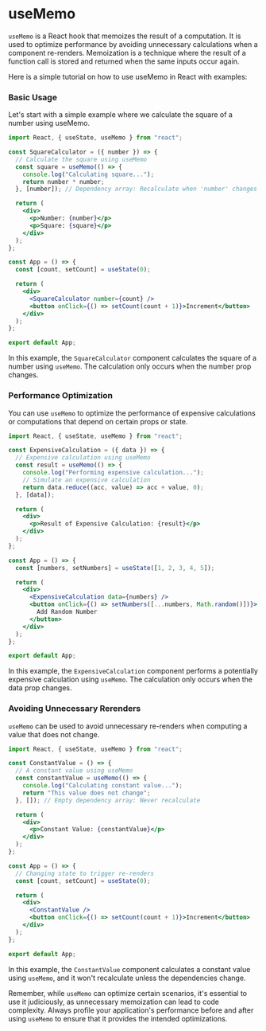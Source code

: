 # useMemo

`useMemo` is a React hook that memoizes the result of a computation. It is used to optimize performance by avoiding unnecessary calculations when a component re-renders. Memoization is a technique where the result of a function call is stored and returned when the same inputs occur again.

Here is a simple tutorial on how to use useMemo in React with examples:

### Basic Usage

Let's start with a simple example where we calculate the square of a number using useMemo.

```jsx
import React, { useState, useMemo } from "react";

const SquareCalculator = ({ number }) => {
  // Calculate the square using useMemo
  const square = useMemo(() => {
    console.log("Calculating square...");
    return number * number;
  }, [number]); // Dependency array: Recalculate when 'number' changes

  return (
    <div>
      <p>Number: {number}</p>
      <p>Square: {square}</p>
    </div>
  );
};

const App = () => {
  const [count, setCount] = useState(0);

  return (
    <div>
      <SquareCalculator number={count} />
      <button onClick={() => setCount(count + 1)}>Increment</button>
    </div>
  );
};

export default App;
```

In this example, the `SquareCalculator` component calculates the square of a number using `useMemo`. The calculation only occurs when the number prop changes.

### Performance Optimization

You can use `useMemo` to optimize the performance of expensive calculations or computations that depend on certain props or state.

```jsx
import React, { useState, useMemo } from "react";

const ExpensiveCalculation = ({ data }) => {
  // Expensive calculation using useMemo
  const result = useMemo(() => {
    console.log("Performing expensive calculation...");
    // Simulate an expensive calculation
    return data.reduce((acc, value) => acc + value, 0);
  }, [data]);

  return (
    <div>
      <p>Result of Expensive Calculation: {result}</p>
    </div>
  );
};

const App = () => {
  const [numbers, setNumbers] = useState([1, 2, 3, 4, 5]);

  return (
    <div>
      <ExpensiveCalculation data={numbers} />
      <button onClick={() => setNumbers([...numbers, Math.random()])}>
        Add Random Number
      </button>
    </div>
  );
};

export default App;
```

In this example, the `ExpensiveCalculation` component performs a potentially expensive calculation using `useMemo`. The calculation only occurs when the data prop changes.

### Avoiding Unnecessary Rerenders

`useMemo` can be used to avoid unnecessary re-renders when computing a value that does not change.

```jsx
import React, { useState, useMemo } from "react";

const ConstantValue = () => {
  // A constant value using useMemo
  const constantValue = useMemo(() => {
    console.log("Calculating constant value...");
    return "This value does not change";
  }, []); // Empty dependency array: Never recalculate

  return (
    <div>
      <p>Constant Value: {constantValue}</p>
    </div>
  );
};

const App = () => {
  // Changing state to trigger re-renders
  const [count, setCount] = useState(0);

  return (
    <div>
      <ConstantValue />
      <button onClick={() => setCount(count + 1)}>Increment</button>
    </div>
  );
};

export default App;
```
In this example, the `ConstantValue` component calculates a constant value using `useMemo`, and it won't recalculate unless the dependencies change.

Remember, while `useMemo` can optimize certain scenarios, it's essential to use it judiciously, as unnecessary memoization can lead to code complexity. Always profile your application's performance before and after using `useMemo` to ensure that it provides the intended optimizations.